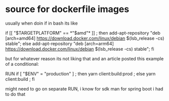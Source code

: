 # source for dockerfile images

usually when doin if in bash its like

if [[ "$TARGETPLATFORM" == *"$amd"* ]] ; then add-apt-repository "deb [arch=amd64] https://download.docker.com/linux/debian $(lsb_release -cs) stable"; else add-apt-repository "deb [arch=arm64] https://download.docker.com/linux/debian $(lsb_release -cs) stable"; fi

but for whatever reason its not liking that and an article posted this example of a conditional:

RUN if [ "$ENV" = "production" ] ; then yarn client:build:prod ; else yarn client:build ; fi

might need to go on separate RUN, i know for sdk man for spring boot i had to do that